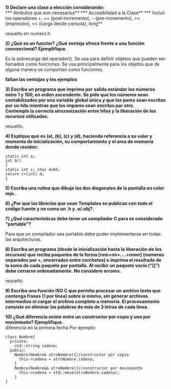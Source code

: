 **1) Declare una clase a elección considerando:**  
    *** Atributos que son necesarios**
    *** Accesibilidad a la Clase**
    *** Incluir los operadores +, ++ (post-incremento), --(pre-incremento), >> (impresión), << (carga desde consola), long**

resuelto en numero.h

**2) ¿Qué es un functor? ¿Qué ventaja ofrece frente a una función convencional? Ejemplifique.**  

Es la sobrecarga del operador(). Se usa para definir objetos que pueden ser llamados como funciones. Se usa principalmente para los objetos que de alguna manera se comportan como funciones.

 **faltan las ventajas y los ejemplos**


**3) Escriba un programa que imprima por salida estándar los números entre 1 y 100, en orden ascendente. Se pide que los números sean contabilizados por una variable global única y que los pares sean escritos por un hilo mientras que los impares sean escritos por otro.**  
**Contemple la correcta sincronización entre hilos y la liberación de los recursos utilizados.**  

resuelto.  

**4) Explique qué es (a), (b), (c) y (d), haciendo referencia a su valor y momento de inicialización, su comportamiento y el area de memoria donde residen:**  
```
static int a;
int b()
{
static int c; char d=65;
return c+(int) d;
}
```
**5) Escriba una rutina que dibuje las dos diagonales de la pantalla en color rojo..**  


**6) ¿Por qué las librerías que usan Templates se publican con todo el código fuente y no como un .h y .o/.obj?.**  


**7) ¿Qué características debe tener un compilador C para se considerado “portable”?**  

Para que un compilador sea portable debe poder implementarse en todas las arquitecturas.

**8) Escriba un programa (desde la inicialización hasta la liberación de los recursos) que reciba paquetes de la forma [nnn+nn+....+nnnn] (numeros separados por +, encerrados entre corchetes) e imprima el resultado de la suma de cada paquete por pantalla. Al recibir un paquete vacío (“[]”) debe cerrarse ordenadamente. No considere errores.**  

resuelto.

**9) Escriba una función ISO C que permita procesar un archivo texto que contenga frases (1 por línea) sobre sí mismo, sin generar archivos intermedios ni cargar el archivo completo a memoria. El procesamiento consiste en eliminar las palabras de más de 3 letras de cada línea.**  


**10) ¿Qué diferencia existe entre un constructor por copia y uno por movimiento? Ejemplifique.**  
diferencia en la primera fecha
Por ejemplo:

```
class Nombre{
  private:
    std::string cadena;
  public:
    Nombre(Nombre& otroNombre){//constructor por copia
      this->cadena = otroNombre.cadena;
    }
    Nombre(Nombre&& otroNombre){//constructor por movimiento
      this->cadena = std::move(otroNombre.cadena);
    }
}
```
